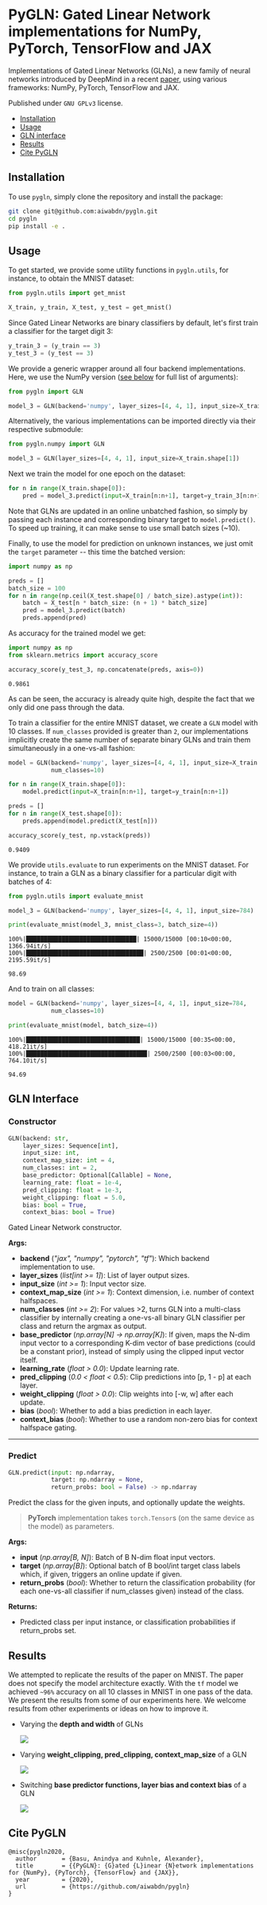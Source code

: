 # PyGLN: Gated Linear Network implementations for NumPy, PyTorch, TensorFlow and JAX

Implementations of Gated Linear Networks (GLNs), a new family of neural networks introduced by DeepMind in a recent [paper](https://arxiv.org/pdf/1910.01526.pdf), using various frameworks: NumPy, PyTorch, TensorFlow and JAX.

Published under `GNU GPLv3` license.

- [Installation](#installation)
- [Usage](#usage)
- [GLN interface](#gln-interface)
- [Results](#results)
- [Cite PyGLN](#cite-pygln)



## Installation

To use `pygln`, simply clone the repository and install the package:

```bash
git clone git@github.com:aiwabdn/pygln.git
cd pygln
pip install -e .
```



## Usage

To get started, we provide some utility functions in `pygln.utils`, for instance, to obtain the MNIST dataset:

```python
from pygln.utils import get_mnist

X_train, y_train, X_test, y_test = get_mnist()
```

Since Gated Linear Networks are binary classifiers by default, let's first train a classifier for the target digit 3:

```python
y_train_3 = (y_train == 3)
y_test_3 = (y_test == 3)
```

We provide a generic wrapper around all four backend implementations. Here, we use the NumPy version ([see below](#gln-interface) for full list of arguments):

```python
from pygln import GLN

model_3 = GLN(backend='numpy', layer_sizes=[4, 4, 1], input_size=X_train.shape[1])
```

Alternatively, the various implementations can be imported directly via their respective submodule:

```python
from pygln.numpy import GLN

model_3 = GLN(layer_sizes=[4, 4, 1], input_size=X_train.shape[1])
```

Next we train the model for one epoch on the dataset:

```python
for n in range(X_train.shape[0]):
    pred = model_3.predict(input=X_train[n:n+1], target=y_train_3[n:n+1])
```

Note that GLNs are updated in an online unbatched fashion, so simply by passing each instance and corresponding binary target to `model.predict()`. To speed up training, it can make sense to use small batch sizes (~10).

Finally, to use the model for prediction on unknown instances, we just omit the `target` parameter -- this time the batched version:

```python
import numpy as np

preds = []
batch_size = 100
for n in range(np.ceil(X_test.shape[0] / batch_size).astype(int)):
    batch = X_test[n * batch_size: (n + 1) * batch_size]
    pred = model_3.predict(batch)
    preds.append(pred)
```

As accuracy for the trained model we get:

```python
import numpy as np
from sklearn.metrics import accuracy_score

accuracy_score(y_test_3, np.concatenate(preds, axis=0))
```

    0.9861

As can be seen, the accuracy is already quite high, despite the fact that we only did one pass through the data.

To train a classifier for the entire MNIST dataset, we create a `GLN` model with 10 classes. If `num_classes` provided is greater than `2`, our implementations implicitly create the same number of separate binary GLNs and train them simultaneously in a one-vs-all fashion:

```python
model = GLN(backend='numpy', layer_sizes=[4, 4, 1], input_size=X_train.shape[1],
            num_classes=10)

for n in range(X_train.shape[0]):
    model.predict(input=X_train[n:n+1], target=y_train[n:n+1])

preds = []
for n in range(X_test.shape[0]):
    preds.append(model.predict(X_test[n]))

accuracy_score(y_test, np.vstack(preds))
```

    0.9409

We provide `utils.evaluate` to run experiments on the MNIST dataset. For instance, to train a GLN as a binary classifier for a particular digit with batches of 4:

```python
from pygln.utils import evaluate_mnist

model_3 = GLN(backend='numpy', layer_sizes=[4, 4, 1], input_size=784)

print(evaluate_mnist(model_3, mnist_class=3, batch_size=4))
```

    100%|███████████████████████████████| 15000/15000 [00:10<00:00, 1366.94it/s]
    100%|█████████████████████████████████| 2500/2500 [00:01<00:00, 2195.59it/s]

    98.69

And to train on all classes:

```python
model = GLN(backend='numpy', layer_sizes=[4, 4, 1], input_size=784,
            num_classes=10)

print(evaluate_mnist(model, batch_size=4))
```

    100%|████████████████████████████████| 15000/15000 [00:35<00:00, 418.21it/s]
    100%|██████████████████████████████████| 2500/2500 [00:03<00:00, 764.10it/s]

    94.69



## GLN Interface

### Constructor

```python
GLN(backend: str,
    layer_sizes: Sequence[int],
    input_size: int,
    context_map_size: int = 4,
    num_classes: int = 2,
    base_predictor: Optional[Callable] = None,
    learning_rate: float = 1e-4,
    pred_clipping: float = 1e-3,
    weight_clipping: float = 5.0,
    bias: bool = True,
    context_bias: bool = True)
```

Gated Linear Network constructor.

**Args:**

- **backend** (*"jax", "numpy", "pytorch", "tf"*): Which backend implementation to use.
- **layer\_sizes** (*list[int >= 1]*): List of layer output sizes.
- **input\_size** (*int >= 1*): Input vector size.
- **context\_map\_size** (*int >= 1*): Context dimension, i.e. number of context halfspaces.
- **num\_classes** (*int >= 2*): For values >2, turns GLN into a multi-class classifier by
    internally creating a one-vs-all binary GLN classifier per class and return the argmax as
    output.
- **base\_predictor** (*np.array[N] -> np.array[K]*): If given, maps the N-dim input vector to a
    corresponding K-dim vector of base predictions (could be a constant prior), instead of
    simply using the clipped input vector itself.
- **learning\_rate** (*float > 0.0*): Update learning rate.
- **pred\_clipping** (*0.0 < float < 0.5*): Clip predictions into [p, 1 - p] at each layer.
- **weight\_clipping** (*float > 0.0*): Clip weights into [-w, w] after each update.
- **bias** (*bool*): Whether to add a bias prediction in each layer.
- **context\_bias** (*bool*): Whether to use a random non-zero bias for context halfspace gating.

---

### Predict

```python
GLN.predict(input: np.ndarray,
            target: np.ndarray = None,
            return_probs: bool = False) -> np.ndarray
```

Predict the class for the given inputs, and optionally update the weights.

> **PyTorch** implementation takes `torch.Tensor`s (on the same device as the model) as parameters.

**Args:**

- **input** (*np.array[B, N]*): Batch of B N-dim float input vectors.
- **target** (*np.array[B]*): Optional batch of B bool/int target class labels which, if given,
    triggers an online update if given.
- **return\_probs** (*bool*): Whether to return the classification probability (for each
    one-vs-all classifier if num_classes given) instead of the class.

**Returns:**

- Predicted class per input instance, or classification probabilities if return_probs set.

## Results

We attempted to replicate the results of the paper on MNIST. The paper does not specify the model architecture exactly. With the `tf` model we achieved `~96%` accuracy on all 10 classes in MNIST in one pass of the data. We present the results from some of our experiments here. We welcome results from other experiments or ideas on how to improve it.

- Varying the **depth and width** of GLNs

    ![](_images/varying-depth-width.png)
- Varying **weight_clipping, pred_clipping, context_map_size** of a GLN

    ![](_images/weight-pred-context-clip.png)
- Switching **base predictor functions, layer bias and context bias** of a GLN

    ![](_images/base-bias-context.png)

## Cite PyGLN

```
@misc{pygln2020,
  author       = {Basu, Anindya and Kuhnle, Alexander},
  title        = {{PyGLN}: {G}ated {L}inear {N}etwork implementations for {NumPy}, {PyTorch}, {TensorFlow} and {JAX}},
  year         = {2020},
  url          = {https://github.com/aiwabdn/pygln}
}
```
